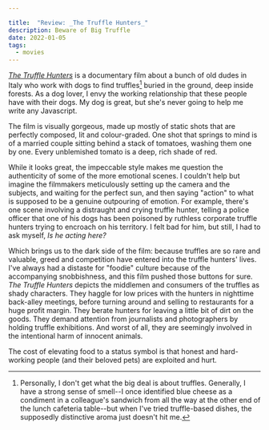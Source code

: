 ```yaml
---

title:  "Review: _The Truffle Hunters_"
description: Beware of Big Truffle
date: 2022-01-05
tags:
  - movies
---
```


[_The Truffle Hunters_][1] is a documentary film about a bunch of old dudes in Italy who work with dogs to find truffles[^1] buried in the ground, deep inside forests. As a dog lover, I envy the working relationship that these people have with their dogs. My dog is great, but she's never going to help me write any Javascript.

The film is visually gorgeous, made up mostly of static shots that are perfectly composed, lit and colour-graded. One shot that springs to mind is of a married couple sitting behind a stack of tomatoes, washing them one by one. Every unblemished tomato is a deep, rich shade of red.

While it looks great, the impeccable style makes me question the authenticity of some of the more emotional scenes. I couldn't help but imagine the filmmakers meticulously setting up the camera and the subjects, and waiting for the perfect sun, and then saying "action" to what is supposed to be a genuine outpouring of emotion. For example, there's one scene involving a distraught and crying truffle hunter, telling a police officer that one of his dogs has been poisoned by ruthless corporate truffle hunters trying to encroach on his territory. I felt bad for him, but still, I had to ask myself, _Is he acting here?_

Which brings us to the dark side of the film: because truffles are so rare and valuable, greed and competition have entered into the truffle hunters' lives. I've always had a distaste for "foodie" culture because of the accompanying snobbishness, and this film pushed those buttons for sure. _The Truffle Hunters_ depicts the middlemen and consumers of the truffles as shady characters. They haggle for low prices with the hunters in nighttime back-alley meetings, before turning around and selling to restaurants for a huge profit margin. They berate hunters for leaving a little bit of dirt on the goods. They demand attention from journalists and photographers by holding truffle exhibitions. And worst of all, they are seemingly involved in the intentional harm of innocent animals.

The cost of elevating food to a status symbol is that honest and hard-working people (and their beloved pets) are exploited and hurt.


[^1]:	Personally, I don't get what the big deal is about truffles. Generally, I have a strong sense of smell--I once identified blue cheese as a condiment in a colleague's sandwich from all the way at the other end of the lunch cafeteria table--but when I've tried truffle-based dishes, the supposedly distinctive aroma just doesn't hit me.

[1]:	https://www.imdb.com/title/tt11394318/